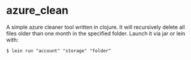 # azure_clean

A simple azure cleaner tool written in clojure. It will recursively
delete all files older than one month in the specified folder. Launch
it via jar or lein with:

    $ lein run "account" "storage" "folder"
